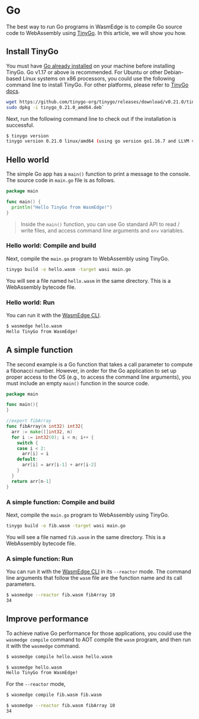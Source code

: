 # Go

The best way to run Go programs in WasmEdge is to compile Go source code to WebAssembly using [TinyGo](https://tinygo.org/). In this article, we will show you how.

## Install TinyGo

You must have [Go already installed](https://go.dev/doc/install) on your machine before installing TinyGo. Go v1.17 or above is recommended.
For Ubuntu or other Debian-based Linux systems on x86 processors, you could use the following command line to install TinyGo. For other platforms, please refer to [TinyGo docs](https://tinygo.org/getting-started/install/).

```bash
wget https://github.com/tinygo-org/tinygo/releases/download/v0.21.0/tinygo_0.21.0_amd64.deb
sudo dpkg -i tinygo_0.21.0_amd64.deb`
```

Next, run the following command line to check out if the installation is successful.

```bash
$ tinygo version
tinygo version 0.21.0 linux/amd64 (using go version go1.16.7 and LLVM version 11.0.0)
```

## Hello world

The simple Go app has a `main()` function to print a message to the console.
The source code in `main.go` file is as follows.

```go
package main

func main() {
  println("Hello TinyGo from WasmEdge!")
}
```

> Inside the `main()` function, you can use Go standard API to read / write files, and access command line arguments and `env` variables.

### Hello world: Compile and build

Next, compile the `main.go` program to WebAssembly using TinyGo.

```bash
tinygo build -o hello.wasm -target wasi main.go
```

You will see a file named `hello.wasm` in the same directory. This is a WebAssembly bytecode file.

### Hello world: Run

You can run it with the [WasmEdge CLI](../cli/wasmedge.md).

```bash
$ wasmedge hello.wasm
Hello TinyGo from WasmEdge!
```

## A simple function

The second example is a Go function that takes a call parameter to compute a fibonacci number. However, in order for the Go application to set up proper access to the OS (e.g., to access the command line arguments), you must include an empty `main()` function in the source code.

```go
package main

func main(){
}

//export fibArray
func fibArray(n int32) int32{
  arr := make([]int32, n)
  for i := int32(0); i < n; i++ {
    switch {
    case i < 2:
      arr[i] = i
    default:
      arr[i] = arr[i-1] + arr[i-2]
    }
  }
  return arr[n-1]
}
```

### A simple function: Compile and build

Next, compile the `main.go` program to WebAssembly using TinyGo.

```bash
tinygo build -o fib.wasm -target wasi main.go
```

You will see a file named `fib.wasm` in the same directory. This is a WebAssembly bytecode file.

### A simple function: Run

You can run it with the [WasmEdge CLI](../cli/wasmedge.md) in its `--reactor` mode.
The command line arguments that follow the `wasm` file are the function name and its call parameters.

```bash
$ wasmedge --reactor fib.wasm fibArray 10
34
```

## Improve performance

To achieve native Go performance for those applications, you could use the `wasmedge compile` command to AOT compile the `wasm` program, and then run it with the `wasmedge` command.

```bash
$ wasmedge compile hello.wasm hello.wasm

$ wasmedge hello.wasm
Hello TinyGo from WasmEdge!
```

For the `--reactor` mode,

```bash
$ wasmedge compile fib.wasm fib.wasm

$ wasmedge --reactor fib.wasm fibArray 10
34
```
